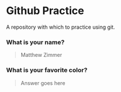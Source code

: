 # Github Practice

A repository with which to practice using git.

### What is your name?

> Matthew Zimmer


### What is your favorite color?

> Answer goes here